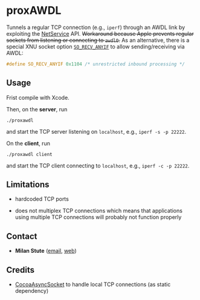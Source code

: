 # proxAWDL

Tunnels a regular TCP connection (e.g., `iperf`) through an AWDL link by exploiting the [NetService](https://developer.apple.com/documentation/foundation/netservice) API. ~~Workaround because Apple prevents regular sockets from listening or connecting to `awdl0`.~~ As an alternative, there is a special XNU socket option [`SO_RECV_ANYIF`](https://opensource.apple.com/source/xnu/xnu-4570.41.2/bsd/sys/socket.h) to allow sending/receiving via AWDL:

```c
#define SO_RECV_ANYIF 0x1104 /* unrestricted inbound processing */
```

## Usage

Frist compile with Xcode.

Then, on the **server**, run
```
./proxawdl
```
and start the TCP server listening on `localhost`, e.g., `iperf -s -p 22222`.

On the **client**, run
```
./proxawdl client
```
and start the TCP client connecting to `localhost`, e.g., `iperf -c -p 22222`.

## Limitations

* hardcoded TCP ports

* does not multiplex TCP connections which means that applications using multiple TCP connections will probably not function properly

## Contact

* **Milan Stute** ([email](mailto:mstute@seemoo.tu-darmstadt.de), [web](https://seemoo.de/mstute))

## Credits

* [CocoaAsyncSocket](https://github.com/robbiehanson/CocoaAsyncSocket) to handle local TCP connections (as static dependency)
